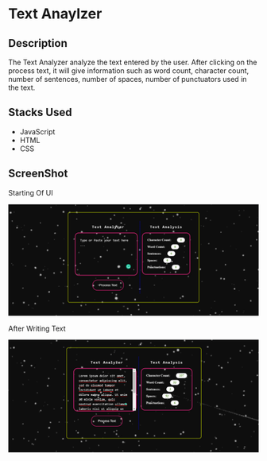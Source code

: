 # Text Anaylzer

## Description
The Text Analyzer analyze the text entered by the user. After clicking on the process text, it will give information such as word count, character count, number of sentences, number of spaces, number of punctuators used in the text.

## Stacks Used
* JavaScript
* HTML
* CSS

## ScreenShot

Starting Of UI

<img src="https://github.com/tusharei/Text-Analyzer/blob/main/SS1.png"/>

After Writing Text

<img src="https://github.com/tusharei/Text-Analyzer/blob/main/SS2.png" />
